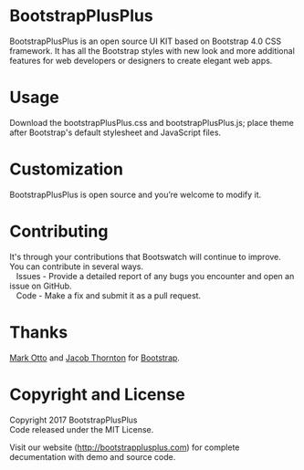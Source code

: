 # BootstrapPlusPlus
BootstrapPlusPlus is an open source UI KIT based on Bootstrap 4.0 CSS framework. It has all the Bootstrap styles with new look and more additional features for web developers or designers to create elegant web apps.

# Usage
Download the bootstrapPlusPlus.css and bootstrapPlusPlus.js; place theme after Bootstrap's default stylesheet and JavaScript files.

# Customization 
BootstrapPlusPlus is open source and you’re welcome to modify it.

# Contributing 
It's through your contributions that Bootswatch will continue to improve. You can contribute in several ways.<br/>
&nbsp;&nbsp; Issues - Provide a detailed report of any bugs you encounter and open an issue on GitHub.<br/>
&nbsp;&nbsp; Code - Make a fix and submit it as a pull request.
  
# Thanks
<a href="https://github.com/mdo" target="_blank">Mark Otto</a> and <a href="https://github.com/fat" target="_blank">Jacob Thornton</a> for <a href="https://github.com/twbs/bootstrap" target="_blank">Bootstrap</a>.
 
# Copyright and License  
Copyright 2017 BootstrapPlusPlus<br/>
Code released under the MIT License.

Visit our website (http://bootstrapplusplus.com) for complete decumentation with demo and source code.
